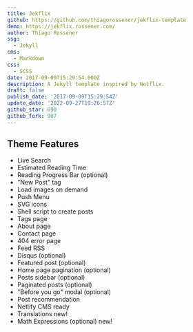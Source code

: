 ```yaml
---
title: Jekflix
github: https://github.com/thiagorossener/jekflix-template
demo: https://jekflix.rossener.com/
author: Thiago Rossener
ssg:
  - Jekyll
cms:
  - Markdown
css:
  - SCSS
date: 2017-09-09T15:29:54.000Z
description: A Jekyll template inspired by Netflix.
draft: false
publish_date: '2017-09-09T15:29:54Z'
update_date: '2022-09-27T19:26:57Z'
github_star: 690
github_fork: 907
---
```

## Theme Features

- Live Search
- Estimated Reading Time
- Reading Progress Bar (optional)
- "New Post" tag
- Load images on demand
- Push Menu
- SVG icons
- Shell script to create posts
- Tags page
- About page
- Contact page
- 404 error page
- Feed RSS
- Disqus (optional)
- Featured post (optional)
- Home page pagination (optional)
- Posts sidebar (optional)
- Paginated posts (optional)
- "Before you go" modal (optional)
- Post recommendation
- Netlify CMS ready
- Translations new!
- Math Expressions (optional) new!
